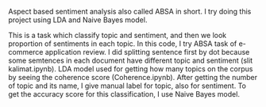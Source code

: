 Aspect based sentiment analysis also called ABSA in short. I try doing this project using LDA and Naive Bayes model.

This is a task which classify topic and sentiment, and then we look proportion of sentiments in each topic. In this code, I try ABSA task of e-commerce application review.
I did splitting sentence first by dot because some semtences in each document have different topic and sentiment (slit kalimat.ipynb). LDA model used for getting how many topics on the corpus by seeing the coherence score (Coherence.ipynb). After getting the number of topic and its name, I give manual label for topic, also for sentiment.
To get the accuracy score for this classification, I use Naive Bayes model.


